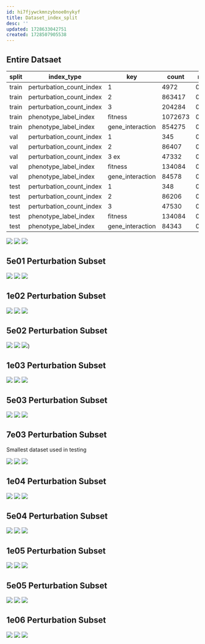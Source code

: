 ```yaml
---
id: hi7fjywckmnzybnoe0nykyf
title: Dataset_index_split
desc: ''
updated: 1728633042751
created: 1728507905538
---
```


## Entire Datsaet

| split | index_type               | key              | count   | ratio | total   |
|-------|--------------------------|------------------|---------|-------|---------|
| train | perturbation_count_index | 1                | 4972    | 0.878 | 5665    |
| train | perturbation_count_index | 2                | 863417  | 0.833 | 1036030 |
| train | perturbation_count_index | 3                | 204284  | 0.683 | 299146  |
| train | phenotype_label_index    | fitness          | 1072673 | 0.800 | 1340841 |
| train | phenotype_label_index    | gene_interaction | 854275  | 0.835 | 1023196 |
| val   | perturbation_count_index | 1                | 345     | 0.061 | 5665    |
| val   | perturbation_count_index | 2                | 86407   | 0.083 | 1036030 |
| val   | perturbation_count_index | 3           ex     | 47332   | 0.158 | 299146  |
| val   | phenotype_label_index    | fitness          | 134084  | 0.100 | 1340841 |
| val   | phenotype_label_index    | gene_interaction | 84578   | 0.083 | 1023196 |
| test  | perturbation_count_index | 1                | 348     | 0.061 | 5665    |
| test  | perturbation_count_index | 2                | 86206   | 0.083 | 1036030 |
| test  | perturbation_count_index | 3                | 47530   | 0.159 | 299146  |
| test  | phenotype_label_index    | fitness          | 134084  | 0.100 | 1340841 |
| test  | phenotype_label_index    | gene_interaction | 84343   | 0.082 | 1023196 |

![](./assets/images/experiments-003_query-001-small-build_cell-data-module_size_1340841_seed_42_perturbation-count-index.png)
![](./assets/images/experiments-003_query-001-small-build_cell-data-module_size_1340841_seed_42_phenotype-label-index.png)
![](./assets/images/experiments-003_query-001-small-build_cell-data-module_size_1340841_seed_42_dataset-name-index.png)


## 5e01  Perturbation Subset

![](./assets/images/experiments-003_query-001-small-build_perturbation-subset-data-module_size_1e02_seed_42_perturbation-count-index.png)
![](./assets/images/experiments-003_query-001-small-build_perturbation-subset-data-module_size_1e02_seed_42_phenotype-label-index.png)
![](./assets/images/experiments-003_query-001-small-build_perturbation-subset-data-module_size_1e02_seed_42_dataset-name-index.png)

## 1e02 Perturbation Subset

![](./assets/images/experiments-003_query-001-small-build_perturbation-subset-data-module_size_1e02_seed_42_perturbation-count-index.png)
![](./assets/images/experiments-003_query-001-small-build_perturbation-subset-data-module_size_1e02_seed_42_phenotype-label-index.png)
![](./assets/images/experiments-003_query-001-small-build_perturbation-subset-data-module_size_1e02_seed_42_dataset-name-index.png)

## 5e02 Perturbation Subset

![](./assets/images/experiments-003_query-001-small-build_perturbation-subset-data-module_size_5e02_seed_42_perturbation-count-index.png)
![](./assets/images/experiments-003_query-001-small-build_perturbation-subset-data-module_size_5e02_seed_42_phenotype-label-index.png)
![](./assets/images/experiments-003_query-001-small-build_perturbation-subset-data-module_size_5e02_seed_42_dataset-name-index.png))

## 1e03 Perturbation Subset

![](./assets/images/experiments-003_query-001-small-build_perturbation-subset-data-module_size_1e03_seed_42_perturbation-count-index.png)
![](./assets/images/experiments-003_query-001-small-build_perturbation-subset-data-module_size_1e03_seed_42_phenotype-label-index.png)
![](./assets/images/experiments-003_query-001-small-build_perturbation-subset-data-module_size_1e03_seed_42_dataset-name-index.png)

## 5e03 Perturbation Subset

![](./assets/images/experiments-003_query-001-small-build_perturbation-subset-data-module_size_5e03_seed_42_perturbation-count-index.png)
![](./assets/images/experiments-003_query-001-small-build_perturbation-subset-data-module_size_5e03_seed_42_phenotype-label-index.png)
![](./assets/images/experiments-003_query-001-small-build_perturbation-subset-data-module_size_5e03_seed_42_dataset-name-index.png)

## 7e03 Perturbation Subset

Smallest dataset used in testing

![](./assets/images/experiments-003_query-001-small-build_perturbation-subset-data-module_size_7e03_seed_42_perturbation-count-index.png)
![](./assets/images/experiments-003_query-001-small-build_perturbation-subset-data-module_size_7e03_seed_42_phenotype-label-index.png)
![](./assets/images/experiments-003_query-001-small-build_perturbation-subset-data-module_size_7e03_seed_42_dataset-name-index.png)

## 1e04 Perturbation Subset

![](./assets/images/experiments-003_query-001-small-build_perturbation-subset-data-module_size_1e04_seed_42_perturbation-count-index.png)
![](./assets/images/experiments-003_query-001-small-build_perturbation-subset-data-module_size_1e04_seed_42_phenotype-label-index.png)
![](./assets/images/experiments-003_query-001-small-build_perturbation-subset-data-module_size_1e04_seed_42_dataset-name-index.png)

## 5e04 Perturbation Subset

![](./assets/images/experiments-003_query-001-small-build_perturbation-subset-data-module_size_5e04_seed_42_perturbation-count-index.png)
![](./assets/images/experiments-003_query-001-small-build_perturbation-subset-data-module_size_5e04_seed_42_phenotype-label-index.png)
![](./assets/images/experiments-003_query-001-small-build_perturbation-subset-data-module_size_5e04_seed_42_dataset-name-index.png)

## 1e05 Perturbation Subset

![](./assets/images/experiments-003_query-001-small-build_perturbation-subset-data-module_size_1e05_seed_42_perturbation-count-index.png)
![](./assets/images/experiments-003_query-001-small-build_perturbation-subset-data-module_size_1e05_seed_42_phenotype-label-index.png)
![](./assets/images/experiments-003_query-001-small-build_perturbation-subset-data-module_size_1e05_seed_42_dataset-name-index.png)

## 5e05 Perturbation Subset

![](./assets/images/experiments-003_query-001-small-build_perturbation-subset-data-module_size_5e05_seed_42_perturbation-count-index.png)
![](./assets/images/experiments-003_query-001-small-build_perturbation-subset-data-module_size_5e05_seed_42_phenotype-label-index.png)
![](./assets/images/experiments-003_query-001-small-build_perturbation-subset-data-module_size_5e05_seed_42_dataset-name-index.png)

## 1e06 Perturbation Subset

![](./assets/images/experiments-003_query-001-small-build_perturbation-subset-data-module_size_1e06_seed_42_perturbation-count-index.png)
![](./assets/images/experiments-003_query-001-small-build_perturbation-subset-data-module_size_1e06_seed_42_phenotype-label-index.png)
![](./assets/images/experiments-003_query-001-small-build_perturbation-subset-data-module_size_1e06_seed_42_dataset-name-index.png)

